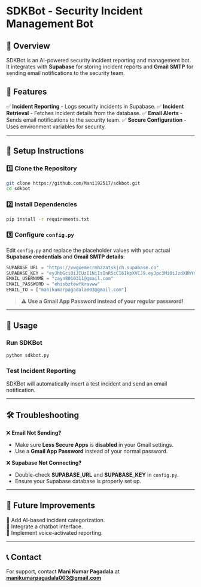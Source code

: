 # SDKBot - Security Incident Management Bot

## 📌 Overview
SDKBot is an AI-powered security incident reporting and management bot. It integrates with **Supabase** for storing incident reports and **Gmail SMTP** for sending email notifications to the security team.

## 🚀 Features
✅ **Incident Reporting** - Logs security incidents in Supabase.
✅ **Incident Retrieval** - Fetches incident details from the database.
✅ **Email Alerts** - Sends email notifications to the security team.
✅ **Secure Configuration** - Uses environment variables for security.

---

## 🔧 Setup Instructions
### **1️⃣ Clone the Repository**
```sh
git clone https://github.com/Mani192517/sdkbot.git
cd sdkbot
```

### **2️⃣ Install Dependencies**
```sh
pip install -r requirements.txt
```

### **3️⃣ Configure `config.py`**
Edit `config.py` and replace the placeholder values with your actual **Supabase credentials** and **Gmail SMTP details**:
```python
SUPABASE_URL = "https://vwgxemecrmhzzatskjch.supabase.co"
SUPABASE_KEY = "eyJhbGciOiJIUzI1NiIsInR5cCI6IkpXVCJ9.eyJpc3MiOiJzdXBhYmFzZSIsInJlZiI6ImhqYWliemRydWR2dHFjaXpnYXp1Iiwicm9sZSI6ImFub24iLCJpYXQiOjE3NDA4NzQwNDIsImV4cCI6MjA1NjQ1MDA0Mn0.WYxnwzJaaa1a_NigDEpR0jqlxTBkLIRnIJx6PNsXNGI"
EMAIL_USERNAME = "zayn8010311@gmail.com"
EMAIL_PASSWORD = "ehisbztewfkravww"
EMAIL_TO = ["manikumarpagadala003@gmail.com"]
```
> ⚠ **Use a Gmail App Password instead of your regular password!**

---

## 📌 Usage
### **Run SDKBot**
```sh
python sdkbot.py
```

### **Test Incident Reporting**
SDKBot will automatically insert a test incident and send an email notification.

---

## 🛠 Troubleshooting
❌ **Email Not Sending?**
- Make sure **Less Secure Apps** is **disabled** in your Gmail settings.
- Use a **Gmail App Password** instead of your normal password.

❌ **Supabase Not Connecting?**
- Double-check **SUPABASE_URL** and **SUPABASE_KEY** in `config.py`.
- Ensure your Supabase database is properly set up.

---

## 📌 Future Improvements
🔹 Add AI-based incident categorization.  
🔹 Integrate a chatbot interface.  
🔹 Implement voice-activated reporting.

---

## 📞 Contact
For support, contact **Mani Kumar Pagadala** at **manikumarpagadala003@gmail.com**

